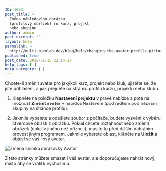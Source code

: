 ```yaml
---
ID: 1693
post_title: >
  Změna náhledového obrázku
  (profilový obrázek) ro kurz, projekt
  nebo skupinu
author: admin
post_excerpt: ""
layout: help
permalink: >
  http://multi.openlab.dev/blog/help/changing-the-avatar-profile-picture-for-a-course-project-or-club-2/
published: true
post_date: 2018-01-15 22:14:27
help_tags: [ ]
help_category: [ ]
---
```

Chcete-li změnit avatar pro jakýkoli kurz, projekt nebo klub, ujistěte se, že jste přihlášeni, a pak přejděte na stránku profilu kurzu, projektu nebo klubu.

1. Klepněte na položku <strong>Nastavení projektu</strong> v pravé nabídce a poté na možnost <strong>Změnit avatar</strong> v nabídce Nastavení (pod řádkem pod názvem skupiny na stránce profilu).

2. Jakmile vyberete a odešlete soubor z počítače, budete vyzváni k výběru čtvercové oblasti z obrázku. Pokud chcete roztáhnout nebo změnit obrázek (cokoliv jiného než oříznutí), musíte to před dalším nahráním provést jiným programem. Jakmile vyberete oblast, klikněte na <strong>Uložit</strong> a objeví se váš nový avatar.

<img class="alignnone wp-image-36486 size-full" src="https://openlab.citytech.cuny.edu/wp-content/uploads/2012/08/Changing_Avatar_1_V2.png" alt="Změna snímku obrazovky Avatar" />

Z této stránky můžete smazat i váš avatar, ale doporučujeme nahrát nový, místo aby se vrátil k výchozímu.